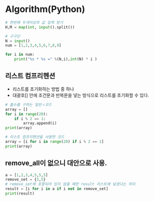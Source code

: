# Algorithm(Python)

```python
# 한번에 두개이상의 값 입력 받기
H,M = map(int, input().split())

# 구구단
N = input()
num = [1,2,3,4,5,6,7,8,9]

for i in num:
    print("%s * %s =" %(N,i),int(N) * i )
```

## 리스트 컴프리헨션
- 리스트를 초기화하는 방법 중 하나
- 대괄호[] 안에 조건문과 반복문을 넣는 방식으로 리스트를 초기화할 수 있다.
```python
# 홀수를 구하는 일반ㅅ코드
array = []
for i in range(20):
    if i % 2 == 1:
        array.append(i)
print(array)

# 리스트 컴프리헨션을 사용한 코드
array = [i for i in range(20) if i % 2 == 1]
print(array)
```

## remove_all이 없으니 대안으로 사용.
```python
a = [1,2,3,4,5,5,5]
remove_set = {3,5}
# remove_set에 포함되어 있지 않을 때만 result 리스트에 넣겠다는 의미
result = [i for i in a if i not in remove_set]
print(result)
```
